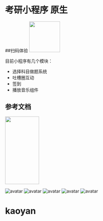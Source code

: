 # 考研小程序 原生
##扫码体验
<img src="http://ldods.com/githubImg/1.png"   height="100" width="100"/>

目前小程序有几个模块：

- 选择科目做题系统
- 吐槽圈互动
- 签到
- 播放音乐组件

## 参考文档

<img src="http://ldods.com/githubImg/1.png"  height="220" width="110"/>

![avatar](http://ldods.com/githubImg/1.png)
![avatar](http://ldods.com/githubImg/2.png)
![avatar](http://ldods.com/githubImg/3.png)
![avatar](http://ldods.com/githubImg/4.png)
![avatar](http://ldods.com/githubImg/5.png)
# kaoyan
